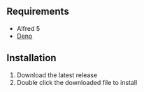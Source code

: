 ## Requirements

- Alfred 5
- [Deno](https://docs.deno.com/runtime/manual/getting_started/installation)

## Installation

1. Download the latest release
2. Double click the downloaded file to install
